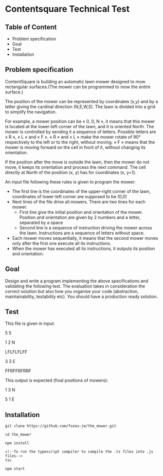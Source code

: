 # Contentsquare Technical Test
## Table of Content
- Problem specification
- Goal
- Test
- Installation
## Problem specification
ContentSquare is building an automatic lawn mower designed to mow rectangular surfaces.(The mower can be programmed to mow the entire surface.)

The position of the mower can be represented by coordinates (x,y) and by a letter giving the cardinal direction (N,E,W,S). The lawn is divided into a grid to simplify the navigation.

For example, a mower position can be « 0, 0, N », it means that this mower is located at the lower-left corner of the lawn, and it is oriented North. The mower is controlled by sending it a sequence of letters. Possible letters are « R », « L » and « F ». « R » and « L » make the mower rotate of 90° respectively to the left or to the right, without moving. « F » means that the mower is moving forward on the cell in front of it, without changing its orientation.

If the position after the move is outside the lawn, then the mower do not move, it keeps its orientation and process the next command. The cell directly at North of the position (x, y) has for coordinates (x, y+1).

An input file following these rules is given to program the mower:
- The first line is the coordinates of the upper-right corner of the lawn, coordinates of lower-left corner are supposed to be (0,0)
- Next lines of the file drive all mowers. There are two lines for each mower:
  - First line give the initial position and orientation of the mower. Position and orientation are given by 2 numbers and a letter, separated by a space
  - Second line is a sequence of instruction driving the mower across the lawn. Instructions are a sequence of letters without space.
- Each mower moves sequentially, it means that the second mower moves only after the first one execute all its instructions.
- When the mower has executed all its instructions, it outputs its position and orientation.

## Goal
Design and write a program implementing the above specifications and validating the following test. The evaluation takes in consideration the correct solution but also how you organise your code (abstraction, maintainability, testability etc). You should have a production ready solution.

## Test
This file is given in input:

5 5

1 2 N

LFLFLFLFF

3 3 E

FFRFFRFRRF

This output is expected (final positions of mowers):

1 3 N

5 1 E

## Installation
```
git clone https://github.com/fozeu-jm/the_mower.git

cd the_mower

npm install

<!--To run the typescript compiler to compile the .ts files into .js files-->
tsc

npm start
```
